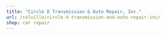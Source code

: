 ```yaml
---
title: "Circle D Transmission & Auto Repair, Inc."
url: /colville/circle-d-transmission-and-auto-repair-inc/
shop: car repair
---
```

